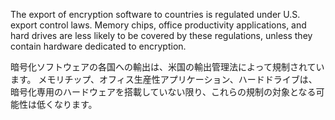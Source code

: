 
The export of encryption software to countries is regulated under U.S. export control laws. 
Memory chips, office productivity applications, and hard drives are less likely to be covered by these regulations, unless they contain hardware dedicated to encryption.

暗号化ソフトウェアの各国への輸出は、米国の輸出管理法によって規制されています。
メモリチップ、オフィス生産性アプリケーション、ハードドライブは、暗号化専用のハードウェアを搭載していない限り、これらの規制の対象となる可能性は低くなります。

